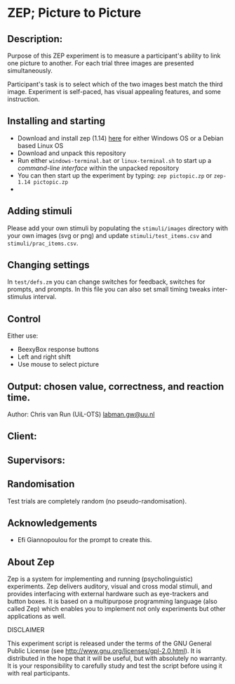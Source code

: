 # ZEP; Picture to Picture
## Description:

Purpose of this ZEP experiment is to measure a participant's ability
to link one picture to another. For each trial three images are presented simultaneously.

Participant's task is to select which of the two images best match the
third image. Experiment is self-paced, has visual
appealing features, and some instruction.

## Installing and starting
* Download and install zep (1.14) [here](http://beexy.org/zep/wiki) for either Windows OS or a Debian based Linux OS
* Download and unpack this repository
* Run either `windows-terminal.bat` or `linux-terminal.sh` to start up a _command-line interface_ within the unpacked repository
* You can then start up the experiment by typing: `zep pictopic.zp` or `zep-1.14 pictopic.zp`
*
## Adding stimuli
Please add your own stimuli by populating the `stimuli/images` directory with your own images (svg or png) and update `stimuli/test_items.csv` and `stimuli/prac_items.csv`.

## Changing settings
In `test/defs.zm` you can change switches for feedback, switches for prompts, and prompts. In this file you can also set small timing tweaks inter-stimulus interval.

## Control
Either use:
*   BeexyBox response buttons
*   Left and right shift
*   Use mouse to select picture

## Output: chosen value, correctness, and reaction time.

Author:
Chris van Run (UiL-OTS) <labman.gw@uu.nl>

Client:
-

Supervisors:
-
## Randomisation
Test trials are completely random (no pseudo-randomisation).

## Acknowledgements
* Efi Giannopoulou​ for the prompt to create this.

## About Zep
Zep is a system for implementing and running (psycholinguistic) experiments. Zep delivers auditory, visual and cross modal stimuli, and provides interfacing with external hardware such as eye-trackers and button boxes. It is based on a multipurpose programming language (also called Zep) which enables you to implement not only experiments but other applications as well.

DISCLAIMER

This experiment script is released under the terms of the GNU General Public
License (see http://www.gnu.org/licenses/gpl-2.0.html). It is distributed in
the hope that it will be useful, but with absolutely no warranty. It is your
responsibility to carefully study and test the script before using it with
real participants.
